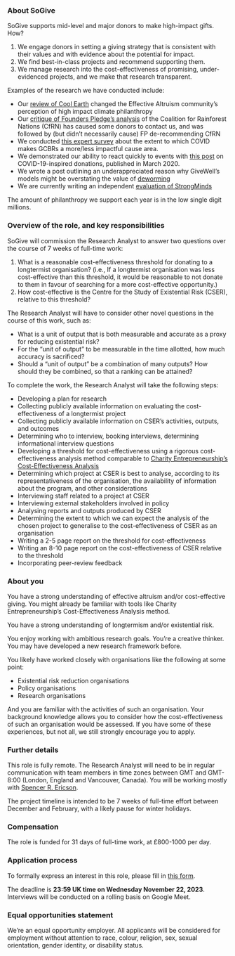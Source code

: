﻿

### <a name="_cyv7i940f9oc"></a>About SoGive

SoGive supports mid-level and major donors to make high-impact gifts. How?

1. We engage donors in setting a giving strategy that is consistent with their values and with evidence about the potential for impact.
2. We find best-in-class projects and recommend supporting them.
3. We manage research into the cost-effectiveness of promising, under-evidenced projects, and we make that research transparent.

Examples of the research we have conducted include:
- Our [review of Cool Earth](https://forum.effectivealtruism.org/posts/RnmZ62kuuC8XzeTBq/why-we-have-over-rated-cool-earth) changed the Effective Altruism community’s perception of high impact climate philanthropy
- Our [critique of Founders Pledge’s analysis](https://forum.effectivealtruism.org/posts/EAii5kf65cvywb2cF/why-we-think-the-founders-pledge-report-overrates-cfrn) of the Coalition for Rainforest Nations (CfRN) has caused some donors to contact us, and was followed by (but didn’t necessarily cause) FP de-recommending CfRN
- We conducted [this expert survey](https://forum.effectivealtruism.org/posts/oxdmyQWsnNwCGSLLC/we-re-surprisingly-more-positive-about-tackling-bio-risks) about the extent to which COVID makes GCBRs a more/less impactful cause area.
- We demonstrated our ability to react quickly to events with [this post](https://forum.effectivealtruism.org/posts/wpaZRoLFJy8DynwQN/the-best-places-to-donate-for-covid-19) on COVID-19-inspired donations, published in March 2020.
- We wrote a post outlining an underappreciated reason why GiveWell’s models might be overstating the value of [deworming](https://forum.effectivealtruism.org/posts/kwBoqZcHwo7Dhut94/economic-losers-sogive-s-review-of-deworming-and-why-we-re-1)
- We are currently writing an independent [evaluation of StrongMinds](https://forum.effectivealtruism.org/posts/GXBvATw7Why7xRDeM/why-sogive-is-publishing-an-independent-evaluation-of)

The amount of philanthropy we support each year is in the low single digit millions.

### <a name="_pno4tefdam8w"></a>Overview of the role, and key responsibilities

SoGive will commission the Research Analyst to answer two questions over the course of 7 weeks of full-time work:
1. What is a reasonable cost-effectiveness threshold for donating to a longtermist organisation? (i.e., If a longtermist organisation was less cost-effective than this threshold, it would be reasonable to not donate to them in favour of searching for a more cost-effective opportunity.)
2. How cost-effective is the Centre for the Study of Existential Risk (CSER), relative to this threshold?

The Research Analyst will have to consider other novel questions in the course of this work, such as:

* What is a unit of output that is both measurable and accurate as a proxy for reducing existential risk?
* For the “unit of output” to be measurable in the time allotted, how much accuracy is sacrificed?
* Should a “unit of output” be a combination of many outputs? How should they be combined, so that a ranking can be attained?

To complete the work, the Research Analyst will take the following steps:

* Developing a plan for research
* Collecting publicly available information on evaluating the cost-effectiveness of a longtermist project
* Collecting publicly available information on CSER’s activities, outputs, and outcomes
* Determining who to interview, booking interviews, determining informational interview questions
* Developing a threshold for cost-effectiveness using a rigorous cost-effectiveness analysis method comparable to [Charity Entrepreneurship’s Cost-Effectiveness Analysis](https://www.charityentrepreneurship.com/cea)
* Determining which project at CSER is best to analyse, according to its representativeness of the organisation, the availability of information about the program, and other considerations
* Interviewing staff related to a project at CSER
* Interviewing external stakeholders involved in policy
* Analysing reports and outputs produced by CSER
* Determining the extent to which we can expect the analysis of the chosen project to generalise to the cost-effectiveness of CSER as an organisation
* Writing a 2-5 page report on the threshold for cost-effectiveness
* Writing an 8-10 page report on the cost-effectiveness of CSER relative to the threshold
* Incorporating peer-review feedback


### <a name="_zf7ck7itk523"></a>About you

You have a strong understanding of effective altruism and/or cost-effective giving. You might already be familiar with tools like Charity Entrepreneurship’s Cost-Effectiveness Analysis method.

You have a strong understanding of longtermism and/or existential risk.

You enjoy working with ambitious research goals. You’re a creative thinker. You may have developed a new research framework before.

You likely have worked closely with organisations like the following at some point:

* Existential risk reduction organisations
* Policy organisations
* Research organisations

And you are familiar with the activities of such an organisation. Your background knowledge allows you to consider how the cost-effectiveness of such an organisation would be assessed.
If you have some of these experiences, but not all, we still strongly encourage you to apply.

### <a name="_5xc80r233txk"></a>Further details

This role is fully remote. The Research Analyst will need to be in regular communication with team members in time zones between GMT and GMT-8:00 (London, England and Vancouver, Canada). You will be working mostly with [Spencer R. Ericson](https://linkedin.com/in/s-ericson).

The project timeline is intended to be 7 weeks of full-time effort between December and February, with a likely pause for winter holidays.

### <a name="_wgmdor17k1eo"></a>Compensation

The role is funded for 31 days of full-time work, at £800-1000 per day.

### <a name="_6zjt9u6cpl75"></a>Application process

To formally express an interest in this role, please fill in [this form](https://forms.gle/mK1GKW7cASKJDzFy9).

The deadline is **23:59 UK time on Wednesday November 22, 2023**. Interviews will be conducted on a rolling basis on Google Meet.

### Equal opportunities statement

We’re an equal opportunity employer. All applicants will be considered for employment without attention to race, colour, religion, sex, sexual orientation, gender identity, or disability status.

